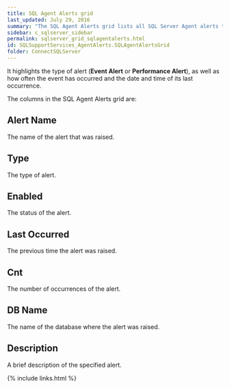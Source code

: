 ```yaml
---
title: SQL Agent Alerts grid
last_updated: July 29, 2016
summary: "The SQL Agent Alerts grid lists all SQL Server Agent alerts that are defined in this SQL Server."
sidebar: c_sqlserver_sidebar
permalink: sqlserver_grid_sqlagentalerts.html
id: SQLSupportServices_AgentAlerts.SQLAgentAlertsGrid
folder: ConnectSQLServer
---
```




It highlights the type of alert (**Event Alert** or **Performance Alert**), as well as how often the event has occurred and the date and time of its last occurrence.

The columns in the SQL Agent Alerts grid are:

## Alert Name

The name of the alert that was raised.

## Type

The type of alert.

## Enabled

The status of the alert.

## Last Occurred

The previous time the alert was raised.

## Cnt

The number of occurrences of the alert.

## DB Name

The name of the database where the alert was raised.

## Description

A brief description of the specified alert.


{% include links.html %}
